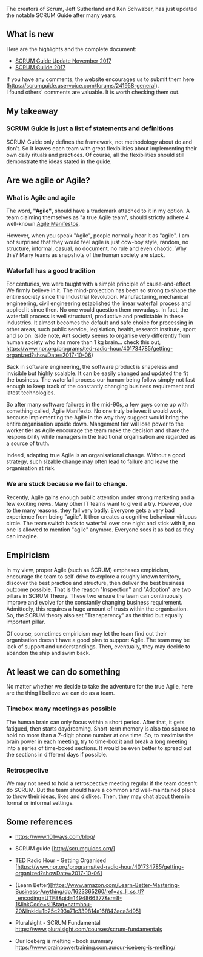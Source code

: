 The creators of Scrum, Jeff Sutherland and Ken Schwaber, has just updated the notable SCRUM Guide after many years. 

## What is new

Here are the highlights and the complete document: 
- <a href="https://www.scrum.org/resources/blog/scrum-guide-update-november-2017" target="_blank">SCRUM Guide Update November 2017</a>
- <a href="http://www.scrumguides.org/scrum-guide.html" target="_blank">SCRUM Guilde 2017</a>

If you have any comments, the website encourages us to submit them here (https://scrumguide.uservoice.com/forums/241958-general).  
I found others' comments are valuable. It is worth checking them out.

## My takeaway

### SCRUM Guide is just a list of statements and definitions

SCRUM Guide only defines the framework, not methodology about do and don’t.  So It leaves each team with great flexibilities about implementing their own daily rituals and practices. Of course, all the flexibilities should still demonstrate the ideas stated in the guide. 

## Are we agile or Agile? 

### What is Agile and agile
The word, __"Agile"__, should have a trademark attached to it in my option. A team claiming themselves as "a true Agile team", should  strictly adhere 4 well-known <a href="http://agilemanifesto.org/" target="_blank">Agile Manifestos</a>.  

However, when you speak "Agile", people normally hear it as "agile".  I am not surprised that they would feel agile is just cow-boy style, random, no structure, informal, casual, no document,  no rule and even chaotic. Why this?  Many teams as snapshots of the human society are stuck.

### Waterfall has a good tradition

For centuries, we were taught with a simple principle of cause-and-effect. We firmly believe in it. The mind-projection has been so strong to shape the entire society since the Industrial Revolution. 
Manufacturing, mechanical engineering, civil engineering established the linear waterfall process and applied it since then. No one would question them nowadays. In fact, the waterfall process is well structural, productive and predictable in these industries. It almost becomes the default and safe choice for processing in other areas, such public service, legislation, health, research institute, sport and so on. (side note, Ant society seems to organise very differently from human society who has more than 1 kg brain... check this out, https://www.npr.org/programs/ted-radio-hour/401734785/getting-organized?showDate=2017-10-06) 

Back in software engineering, the software product is shapeless and invisible but highly scalable. It can be easily changed and updated the fit the business. The waterfall process our human-being follow simply not fast enough to keep track of the constantly changing business requirement and latest technologies.  

So after many software failures in the mid-90s, a few guys come up with something called, Agile Manifesto. No one truly believes it would work, because implementing the Agile in the way they suggest would bring the entire organisation upside down. Mangement tier will lose power to the worker tier as Agile encourage the team make the decision and share the responsibility while managers in the traditional organisation are regarded as a source of truth.  

Indeed, adapting true Agile is an organisational change. Without a good strategy, such sizable change may often lead to failure and leave the organisation at risk. 

### We are stuck because we fail to change. 

Recently, Agile gains enough public attention under strong marketing and a few exciting news. Many other IT teams want to give it a try. However, due to the many reasons, they fail very badly. Everyone gets a very bad experience from being "agile". It then creates a cognitive behaviour virtuous circle. The team switch back to waterfall over one night and stick with it, no one is allowed to mention "agile" anymore. Everyone sees it as bad as they can imagine. 


## Empiricism 

In my view, proper Agile (such as SCRUM) emphases empiricism, encourage the team to self-drive to explore a roughly known territory, discover the best practice and structure, then deliver the best business outcome possible. That is the reason "Inspection" and "Adoption" are two pillars in SCRUM Theory. These two ensure the team can continuously improve and evolve for the constantly changing business requirement.  Admittedly, this requires a huge amount of trusts within the organisation.  So, the SCRUM theory also set "Transparency" as the third but equally important pillar. 

Of course, sometimes empiricism may let the team find out their organisation doesn't have a good plan to support Agile. The team may be lack of support and understandings. Then, eventually, they may decide to abandon the ship and swim back. 

## At least we can do something
No matter whether we decide to take the adventure for the true Agile, here are the thing I believe we can do as a team.

### Timebox many meetings as possible
The human brain can only focus within a short period. After that, it gets fatigued, then starts daydreaming.  Short-term memory is also too scarce to hold no more than a 7-digit phone number at one time. So, to maximise the brain power in each meeting, try to time-box it and break a long meeting into a series of time-boxed sections. It would be even better to spread out the sections in different days if possible. 

### Retrospective
We may not need to hold a retrospective meeting regular if the team doesn't do SCRUM. But the team should have a common and well-maintained place to throw their ideas, likes and dislikes. Then, they may chat about them in formal or informal settings.


## Some references
- https://www.101ways.com/blog/ 
- SCRUM guide [http://scrumguides.org/]

- TED Radio Hour - Getting Organised [https://www.npr.org/programs/ted-radio-hour/401734785/getting-organized?showDate=2017-10-06]
- (Learn Better)[https://www.amazon.com/Learn-Better-Mastering-Business-Anything/dp/1623365260/ref=as_li_ss_tl?_encoding=UTF8&qid=1494866377&sr=8-1&linkCode=sl1&tag=natmhou-20&linkId=1b25c293a71c339814a16f843aca3d95]
- Pluralsight - SCRUM Fundamental https://www.pluralsight.com/courses/scrum-fundamentals
- Our Iceberg is melting - book summary https://www.brainpowertraining.com.au/our-iceberg-is-melting/
